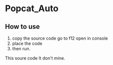 # Popcat_Auto

## How to use

1. copy the source code go to f12 open in console
2. place the code 
3. then run.

This soure code It don't mine.
